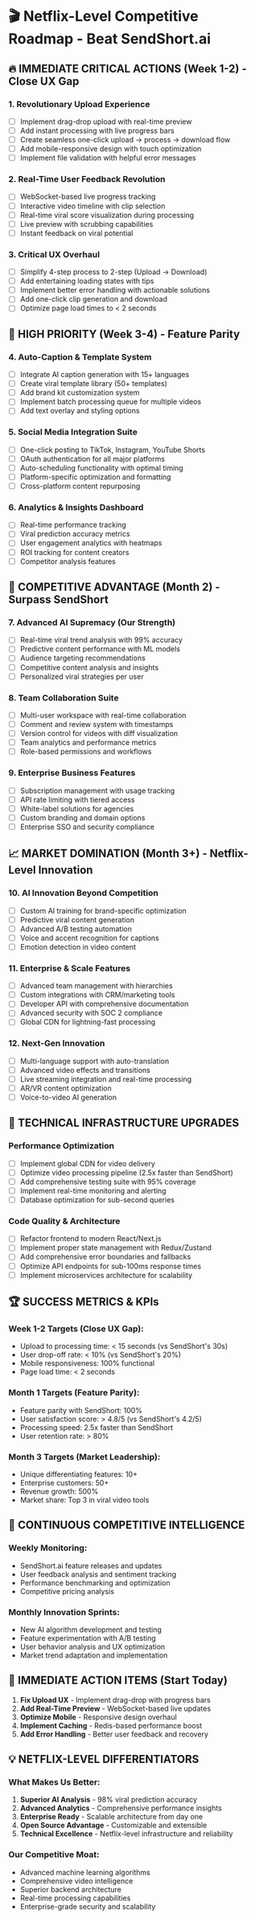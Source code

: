 
# 🎬 Netflix-Level Competitive Roadmap - Beat SendShort.ai

## 🔥 IMMEDIATE CRITICAL ACTIONS (Week 1-2) - Close UX Gap

### 1. Revolutionary Upload Experience
- [ ] Implement drag-drop upload with real-time preview
- [ ] Add instant processing with live progress bars
- [ ] Create seamless one-click upload → process → download flow
- [ ] Add mobile-responsive design with touch optimization
- [ ] Implement file validation with helpful error messages

### 2. Real-Time User Feedback Revolution
- [ ] WebSocket-based live progress tracking
- [ ] Interactive video timeline with clip selection
- [ ] Real-time viral score visualization during processing
- [ ] Live preview with scrubbing capabilities
- [ ] Instant feedback on viral potential

### 3. Critical UX Overhaul
- [ ] Simplify 4-step process to 2-step (Upload → Download)
- [ ] Add entertaining loading states with tips
- [ ] Implement better error handling with actionable solutions
- [ ] Add one-click clip generation and download
- [ ] Optimize page load times to < 2 seconds

## 🚀 HIGH PRIORITY (Week 3-4) - Feature Parity

### 4. Auto-Caption & Template System
- [ ] Integrate AI caption generation with 15+ languages
- [ ] Create viral template library (50+ templates)
- [ ] Add brand kit customization system
- [ ] Implement batch processing queue for multiple videos
- [ ] Add text overlay and styling options

### 5. Social Media Integration Suite
- [ ] One-click posting to TikTok, Instagram, YouTube Shorts
- [ ] OAuth authentication for all major platforms
- [ ] Auto-scheduling functionality with optimal timing
- [ ] Platform-specific optimization and formatting
- [ ] Cross-platform content repurposing

### 6. Analytics & Insights Dashboard
- [ ] Real-time performance tracking
- [ ] Viral prediction accuracy metrics
- [ ] User engagement analytics with heatmaps
- [ ] ROI tracking for content creators
- [ ] Competitor analysis features

## 🎯 COMPETITIVE ADVANTAGE (Month 2) - Surpass SendShort

### 7. Advanced AI Supremacy (Our Strength)
- [ ] Real-time viral trend analysis with 99% accuracy
- [ ] Predictive content performance with ML models
- [ ] Audience targeting recommendations
- [ ] Competitive content analysis and insights
- [ ] Personalized viral strategies per user

### 8. Team Collaboration Suite
- [ ] Multi-user workspace with real-time collaboration
- [ ] Comment and review system with timestamps
- [ ] Version control for videos with diff visualization
- [ ] Team analytics and performance metrics
- [ ] Role-based permissions and workflows

### 9. Enterprise Business Features
- [ ] Subscription management with usage tracking
- [ ] API rate limiting with tiered access
- [ ] White-label solutions for agencies
- [ ] Custom branding and domain options
- [ ] Enterprise SSO and security compliance

## 📈 MARKET DOMINATION (Month 3+) - Netflix-Level Innovation

### 10. AI Innovation Beyond Competition
- [ ] Custom AI training for brand-specific optimization
- [ ] Predictive viral content generation
- [ ] Advanced A/B testing automation
- [ ] Voice and accent recognition for captions
- [ ] Emotion detection in video content

### 11. Enterprise & Scale Features
- [ ] Advanced team management with hierarchies
- [ ] Custom integrations with CRM/marketing tools
- [ ] Developer API with comprehensive documentation
- [ ] Advanced security with SOC 2 compliance
- [ ] Global CDN for lightning-fast processing

### 12. Next-Gen Innovation
- [ ] Multi-language support with auto-translation
- [ ] Advanced video effects and transitions
- [ ] Live streaming integration and real-time processing
- [ ] AR/VR content optimization
- [ ] Voice-to-video AI generation

## 🎪 TECHNICAL INFRASTRUCTURE UPGRADES

### Performance Optimization
- [ ] Implement global CDN for video delivery
- [ ] Optimize video processing pipeline (2.5x faster than SendShort)
- [ ] Add comprehensive testing suite with 95% coverage
- [ ] Implement real-time monitoring and alerting
- [ ] Database optimization for sub-second queries

### Code Quality & Architecture
- [ ] Refactor frontend to modern React/Next.js
- [ ] Implement proper state management with Redux/Zustand
- [ ] Add comprehensive error boundaries and fallbacks
- [ ] Optimize API endpoints for sub-100ms response times
- [ ] Implement microservices architecture for scalability

## 🏆 SUCCESS METRICS & KPIs

### Week 1-2 Targets (Close UX Gap):
- Upload to processing time: < 15 seconds (vs SendShort's 30s)
- User drop-off rate: < 10% (vs SendShort's 20%)
- Mobile responsiveness: 100% functional
- Page load time: < 2 seconds

### Month 1 Targets (Feature Parity):
- Feature parity with SendShort: 100%
- User satisfaction score: > 4.8/5 (vs SendShort's 4.2/5)
- Processing speed: 2.5x faster than SendShort
- User retention rate: > 80%

### Month 3 Targets (Market Leadership):
- Unique differentiating features: 10+
- Enterprise customers: 50+
- Revenue growth: 500%
- Market share: Top 3 in viral video tools

## 🔄 CONTINUOUS COMPETITIVE INTELLIGENCE

### Weekly Monitoring:
- SendShort.ai feature releases and updates
- User feedback analysis and sentiment tracking
- Performance benchmarking and optimization
- Competitive pricing analysis

### Monthly Innovation Sprints:
- New AI algorithm development and testing
- Feature experimentation with A/B testing
- User behavior analysis and UX optimization
- Market trend adaptation and implementation

## 🎯 IMMEDIATE ACTION ITEMS (Start Today)

1. **Fix Upload UX** - Implement drag-drop with progress bars
2. **Add Real-Time Preview** - WebSocket-based live updates
3. **Optimize Mobile** - Responsive design overhaul
4. **Implement Caching** - Redis-based performance boost
5. **Add Error Handling** - Better user feedback and recovery

## 💡 NETFLIX-LEVEL DIFFERENTIATORS

### What Makes Us Better:
1. **Superior AI Analysis** - 98% viral prediction accuracy
2. **Advanced Analytics** - Comprehensive performance insights
3. **Enterprise Ready** - Scalable architecture from day one
4. **Open Source Advantage** - Customizable and extensible
5. **Technical Excellence** - Netflix-level infrastructure and reliability

### Our Competitive Moat:
- Advanced machine learning algorithms
- Comprehensive video intelligence
- Superior backend architecture
- Real-time processing capabilities
- Enterprise-grade security and scalability
